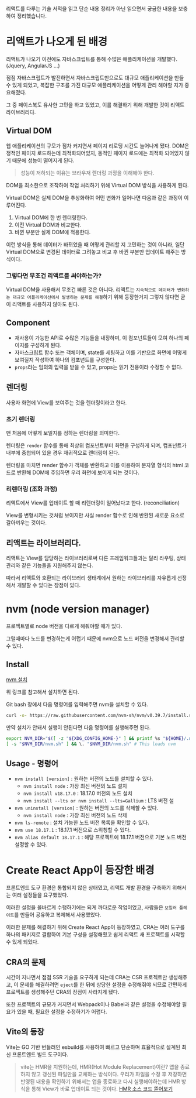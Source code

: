 리액트를 다루는 기술 서적을 읽고 단순 내용 정리가 아닌 읽으면서 궁금한 내용을 보충하여 정리했습니다.

# 리액트가 나오게 된 배경

리액트가 나오기 이전에도 자바스크립트를 통해 수많은 애플리케이션을 개발했다. (Jquery, AngularJS ...)

점점 자바스크립트가 발전하면서 자바스크립트만으로도 대규모 애플리케이션을 만들 수 있게 되었고, 복잡한 구조를 가진 대규모 애플리케이션을 어떻게 관리 해야할 지가 중요해졌다.

그 중 페이스북도 유사한 고민을 하고 있었고, 이를 해결하기 위해 개발한 것이 리액트 라이브러리다.

## Virtual DOM
웹 애플리케이션의 규모가 점차 커지면서 페이지 리로딩 시간도 늘어나게 됐다. DOM은 정적인 페이지 로드하는데 최적화되어있지, 동적인 페이지 로드에는 최적화 되어있지 않기 때문에 성능이 떨어지게 된다.
> 성능이 저하되는 이유는 브라우저 렌더링 과정을 이해해야 한다.

DOM을 최소한으로 조작하여 작업 처리하기 위해 Virtual DOM 방식을 사용하게 된다.

Virtual DOM은 실제 DOM을 추상화하여 어떤 변화가 일어나면 다음과 같은 과정이 이루어진다.
1. Virtual DOM에 한 번 렌더링한다.
2. 이전 Virtual DOM과 비교한다.
3. 바뀐 부분만 실제 DOM에 적용한다.

이런 방식을 통해 데이터가 바뀌었을 때 어떻게 관리할 지 고민하는 것이 아니라, 일단 Virtual DOM으로 변경된 데이터로 그려놓고 비교 후 바뀐 부분만 업데이트 해주는 방식이다.

### 그렇다면 무조건 리액트를 써야하는가?
Virtual DOM을 사용해서 무조건 빠른 것은 아니다. 리액트는 `지속적으로 데이터가 변화하는 대규모 어플리케이션에서 발생하는 문제를 해결`하기 위해 등장한거지 그렇지 않다면 굳이 리액트를 사용하지 않아도 된다.

## Component
- 재사용이 가능한 API로 수많은 기능들을 내장하며, 이 컴포넌트들이 모여 하나의 페이지를 구성하게 된다.
- 자바스크립트 함수 또는 객체이며, state를 세팅하고 이를 기반으로 화면에 어떻게 보여질지 작성하여 하나의 컴포넌트를 구성한다.
- `props`라는 임의의 입력을 받을 수 있고, props는 읽기 전용이라 수정할 수 없다.

## 렌더링
사용자 화면에 View를 보여주는 것을 렌더링이라고 한다.

### 초기 렌더링
맨 처음에 어떻게 보일지를 정하는 렌더링을 의미한다.

렌더링은 `render` 함수를 통해 최상위 컴포넌트부터 화면을 구성하게 되며, 컴포넌트가 내부에 중첩되어 있을 경우 재귀적으로 렌더링이 된다.

렌더링을 마치면 render 함수가 객체를 반환하고 이를 이용하여 문자열 형식의 html 코드로 반환해 DOM에 주입하면 우리 화면에 보이게 되는 것이다.

### 리렌더링 (조화 과정)
리액트에서 View를 업데이트 할 때 리렌더링이 일어났다고 한다. (reconciliation)

View를 변형시키는 것처럼 보이지만 사실 render 함수로 인해 반환된 새로운 요소로 갈아끼우는 것이다.

## 리액트는 라이브러리다.
리액트는 View를 담당하는 라이브러리로써 다른 프레임워크들과는 달리 라우팅, 상태 관리와 같은 기능들을 지원해주지 않는다.

따라서 리액트와 호환되는 라이브러리 생태계에서 원하는 라이브러리를 자유롭게 선정해서 개발할 수 있다는 장점이 있다.

# nvm (node version manager)
프로젝트별로 node 버전을 다르게 해줘야할 때가 있다.

그럴때마다 노드를 변경하는게 어렵기 때문에 nvm으로  노드 버전을 변경해서 관리할 수 있다.
## Install
[nvm 설치](https://github.com/nvm-sh/nvm#installing-and-updating)

위 링크를 참고해서 설치하면 된다.

Git bash 창에서 다음 명령어를 입력해주면 nvm을 설치할 수 있다.
```bash
curl -o- https://raw.githubusercontent.com/nvm-sh/nvm/v0.39.7/install.sh | bash
```

만약 설치가 안돼서 실행이 안된다면 다음 명령어를 실행해주면 된다.
```bash
export NVM_DIR="$([ -z "${XDG_CONFIG_HOME-}" ] && printf %s "${HOME}/.nvm" || printf %s "${XDG_CONFIG_HOME}/nvm")"
[ -s "$NVM_DIR/nvm.sh" ] && \. "$NVM_DIR/nvm.sh" # This loads nvm
```

## Usage - 명령어

- `nvm install [version]` : 원하는 버전의 노드를 설치할 수 있다.
    - `nvm install node` : 가장 최신 버전의 노드 설치
    - `nvm install v18.17.0` : 18.17.0 버전의 노드 설치
    - `nvm install --lts or nvm install --lts=Gallium` : LTS 버전 설
- `nvm uninstall [version]` : 원하는 버전의 노드를 삭제할 수 있다.
    - `nvm install node` : 가장 최신 버전의 노드 삭제
- `nvm ls-remote` : 설치 가능한 노드 버전 목록을 확인할 수 있다.
- `nvm use 18.17.1` : 18.17.1 버전으로 스위칭할 수 있다.
- `nvm alias default 18.17.1` : 해당 프로젝트에 18.17.1 버전으로 기본 노드 버전 설정할 수 있다.

# Create React App이 등장한 배경
프론트엔드 도구 환경은 통합되지 않은 상태였고, 리액트 개발 환경을 구축하기 위해서는 여러 설정들을 요구했었다.

이러한 설정을 올바르게 수행하기에는 되게 까다로운 작업이었고, 사람들은 `보일러 플레이트`를 만들어 공유하고 복제해서 사용했었다.

이러한 문제를 해결하기 위해 Create React App이 등장하였고, CRA는 여러 도구를 하나의 패키지로 결합하여 기본 구성을 설정해줬고 쉽게 리액트 새 프로젝트를 시작할 수 있게 되었다.

## CRA의 문제
시간이 지나면서 점점 SSR 기술을 요구하게 되는데 CRA는 CSR 프로젝트만 생성해주고, 이 문제를 해결하려면 `eject`를 한 뒤에 상당한 설정을 수정해줘야 되므로 간편하게 프로젝트를 생성해주던 CRA의 장점이 사라지게 됐다.

또한 프로젝트의 규모가 커지면서 Webpack이나 Babel과 같은 설정을 수정해야할 필요가 있을 때, 필요한 설정을 수정하기가 어렵다.

## Vite의 등장
Vite는 GO 기반 번들러인 esbuild를 사용하여 빠르고 단순하며 효율적으로 설계된 최신 프론트엔드 빌드 도구이다.
> vite는 HMR을 지원하는데, HMR(Hot Module Replacement)이란? 앱을 종료하지 않고 갱신된 파일만을 교체하는 방식이다.
> 우리가 파일을 수정 후 저장하면 반영된 내용을 확인하기 위해서는 앱을 종료하고 다시 실행해야하는데
> HMR 방식을 통해 View가 바로 업데이트 되는 것이다.
[HMR 소스 코드 뜯어보기](https://velog.io/@woohm402/vite-react-hmr)

